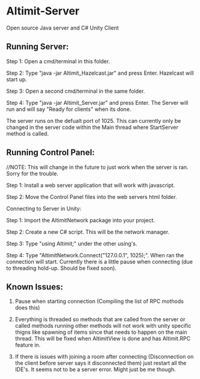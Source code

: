 # Altimit-Server
Open source Java server and C# Unity Client

Running Server:
---
Step 1: Open a cmd/terminal in this folder.

Step 2: Type "java -jar Altimit_Hazelcast.jar" and press Enter. Hazelcast will start up.

Step 3: Open a second cmd/terminal in the same folder.

Step 4: Type "java -jar Altimit_Server.jar" and press Enter. The Server will run and will say "Ready for clients" when its done.


The server runs on the defualt port of 1025. This can currently only be changed in the server code within the Main thread where StartServer method is called.


Running Control Panel:
---
//NOTE: This will change in the future to just work when the server is ran. Sorry for the trouble.

Step 1: Install a web server application that will work with javascript.

Step 2: Move the Control Panel files into the web servers html folder.


Connecting to Server in Unity:

Step 1: Import the AltimitNetwork package into your project.

Step 2: Create a new C# script. This will be the network manager.

Step 3: Type "using Altimit;" under the other using's.

Step 4: Type "AltimitNetwork.Connect("127.0.0.1", 1025);". When ran the connection will start. Currently there is a little pause when connecting (due to threading hold-up. Should be fixed soon).



Known Issues:
---
1) Pause when starting connection (Compiling the list of RPC mothods does this)

2) Everything is threaded so methods that are called from the server or called methods running other methods will not work with unity specific thigns like spawning of items since that needs to happen on the main thread. This will be fixed when AltimitView is done and has Altimit.RPC feature in.

3) If there is issues with joining a room after connecting (Disconnection on the client before server says it disconnected them) just restart all the IDE's. It seems not to be a server error. Might just be me though.


